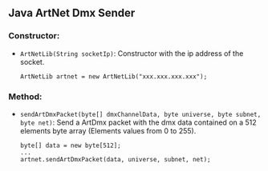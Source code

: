 ## Java ArtNet Dmx Sender

### Constructor:

- `ArtNetLib(String socketIp)`: Constructor with the ip address of the socket.
    ```
    ArtNetLib artnet = new ArtNetLib("xxx.xxx.xxx.xxx");
    ```

### Method:

- `sendArtDmxPacket(byte[] dmxChannelData, byte universe, byte subnet, byte net)`: Send a ArtDmx packet with the dmx data contained on a 512 elements byte array (Elements values from 0 to 255).
  ```
  byte[] data = new byte[512];
  ...
  artnet.sendArtDmxPacket(data, universe, subnet, net);
  ```


